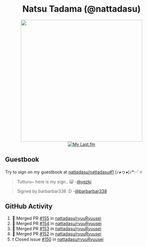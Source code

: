 <div align="center">

# Natsu Tadama (@nattadasu)

[<img width="400" src="https://spotify.nattadeploy.my.id/api?theme=dark&scan=true">](https://open.spotify.com/user/nattadasu)<br>
[![My Last.fm](https://lastfm.nattadeploy.my.id/api?user=nattadasu&loved=true)](https://www.last.fm/user/nattadasu)
</div>

## Guestbook

Try to sign on my guestbook at [nattadasu/nattadasu#1](https://github.com/nattadasu/nattadasu/issues/1) (ﾉ◕ヮ◕)ﾉ\*:･ﾟ✧

<!--START:guestbook-->
> Tutturu~  here is my sign.. :smiley_cat: 
> -[@yezki](https://github.com/yezki)

> Signed by barbarbar338 :D
> -[@barbarbar338](https://github.com/barbarbar338)
<!--END:guestbook-->

## GitHub Activity
<!--START_SECTION:activity-->
1. 🎉 Merged PR [#155](https://github.com/nattadasu/ryuuRyuusei/pull/155) in [nattadasu/ryuuRyuusei](https://github.com/nattadasu/ryuuRyuusei)
2. 🎉 Merged PR [#154](https://github.com/nattadasu/ryuuRyuusei/pull/154) in [nattadasu/ryuuRyuusei](https://github.com/nattadasu/ryuuRyuusei)
3. 🎉 Merged PR [#153](https://github.com/nattadasu/ryuuRyuusei/pull/153) in [nattadasu/ryuuRyuusei](https://github.com/nattadasu/ryuuRyuusei)
4. 🎉 Merged PR [#152](https://github.com/nattadasu/ryuuRyuusei/pull/152) in [nattadasu/ryuuRyuusei](https://github.com/nattadasu/ryuuRyuusei)
5. ❗️ Closed issue [#150](https://github.com/nattadasu/ryuuRyuusei/issues/150) in [nattadasu/ryuuRyuusei](https://github.com/nattadasu/ryuuRyuusei)
<!--END_SECTION:activity-->
